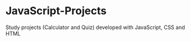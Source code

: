 # JavaScript-Projects
 Study projects (Calculator and Quiz) developed with JavaScript, CSS and HTML
